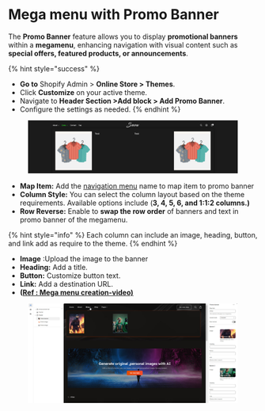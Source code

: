 # Mega menu with Promo Banner

The **Promo Banner** feature allows you to display **promotional banners** within a **megamenu**, enhancing navigation with visual content such as **special offers, featured products, or announcements**.

{% hint style="success" %}
* **Go to** Shopify Admin > **Online Store > Themes**.
* Click **Customize** on your active theme.
* Navigate to **Header Section >Add block > Add Promo Banner**.
* Configure the settings as needed.
{% endhint %}

<figure><img src="../.gitbook/assets/swsswa.png" alt=""><figcaption></figcaption></figure>

* **Map Item:**  Add the [navigation menu](../header-group/navigation-menu.md) name to map item to promo banner&#x20;
* **Column Style:** You can select the column layout based on the theme requirements. Available options include (**3, 4, 5, 6, and 1:1:2 columns.)**
* **Row Reverse:** Enable to **swap the row order** of banners and text in promo banner of the megamenu.

{% hint style="info" %}
Each column can include an image, heading, button, and link add as require to the theme.
{% endhint %}

* &#x20;**Image** :Upload the image to the banner
* **Heading:** Add a title.
* **Button:** Customize button text.
* **Link:** Add a destination URL.
* **(**[**Ref : Mega menu creation-video)**](mega-menu-creation-video.md)

<figure><img src="../.gitbook/assets/Promo-banner.jpg" alt=""><figcaption></figcaption></figure>
